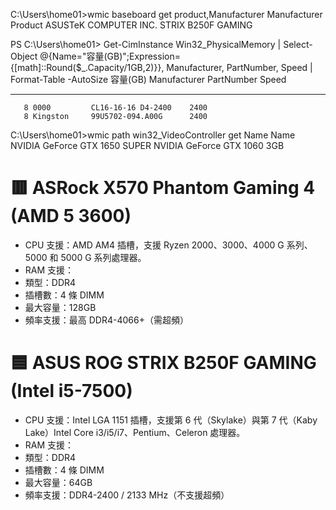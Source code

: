 C:\Users\home01>wmic baseboard get product,Manufacturer
Manufacturer           Product
ASUSTeK COMPUTER INC.  STRIX B250F GAMING

PS C:\Users\home01> Get-CimInstance Win32_PhysicalMemory | Select-Object @{Name="容量(GB)";Expression={[math]::Round($_.Capacity/1GB,2)}}, Manufacturer, PartNumber, Speed | Format-Table -AutoSize
容量(GB) Manufacturer PartNumber           Speed
-------- ------------ ----------           -----
       8 0000         CL16-16-16 D4-2400    2400
       8 Kingston     99U5702-094.A00G      2400


C:\Users\home01>wmic path win32_VideoController get Name
Name
NVIDIA GeForce GTX 1650 SUPER
NVIDIA GeForce GTX 1060 3GB


# 🟥 ASRock X570 Phantom Gaming 4 (AMD 5 3600)
- CPU 支援：AMD AM4 插槽，支援 Ryzen 2000、3000、4000 G 系列、5000 和 5000 G 系列處理器。
- RAM 支援：
- 類型：DDR4
- 插槽數：4 條 DIMM
- 最大容量：128GB
- 頻率支援：最高 DDR4-4066+（需超頻）

# 🟦 ASUS ROG STRIX B250F GAMING (Intel i5-7500)
- CPU 支援：Intel LGA 1151 插槽，支援第 6 代（Skylake）與第 7 代（Kaby Lake）Intel Core i3/i5/i7、Pentium、Celeron 處理器。
- RAM 支援：
- 類型：DDR4
- 插槽數：4 條 DIMM
- 最大容量：64GB
- 頻率支援：DDR4-2400 / 2133 MHz（不支援超頻）





